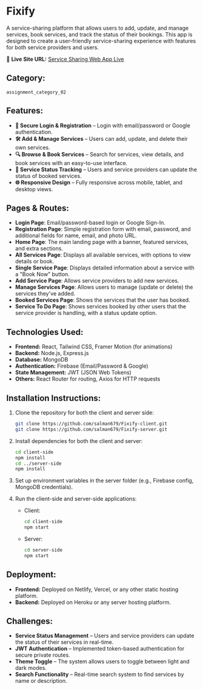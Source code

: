 # **Fixify**

A service-sharing platform that allows users to add, update, and manage services, book services, and track the status of their bookings. This app is designed to create a user-friendly service-sharing experience with features for both service providers and users.

🔗 **Live Site URL:** [Service Sharing Web App Live](your-live-url.com)

## **Category:**

`assignment_category_02`

## **Features:**

- **🔐 Secure Login & Registration** – Login with email/password or Google authentication.
- **🛠️ Add & Manage Services** – Users can add, update, and delete their own services.
- **🔍 Browse & Book Services** – Search for services, view details, and book services with an easy-to-use interface.
- **🔄 Service Status Tracking** – Users and service providers can update the status of booked services.
- **🌐 Responsive Design** – Fully responsive across mobile, tablet, and desktop views.

## **Pages & Routes:**

- **Login Page**: Email/password-based login or Google Sign-In.
- **Registration Page**: Simple registration form with email, password, and additional fields for name, email, and photo URL.
- **Home Page**: The main landing page with a banner, featured services, and extra sections.
- **All Services Page**: Displays all available services, with options to view details or book.
- **Single Service Page**: Displays detailed information about a service with a "Book Now" button.
- **Add Service Page**: Allows service providers to add new services.
- **Manage Services Page**: Allows users to manage (update or delete) the services they've added.
- **Booked Services Page**: Shows the services that the user has booked.
- **Service To Do Page**: Shows services booked by other users that the service provider is handling, with a status update option.

## **Technologies Used:**

- **Frontend:** React, Tailwind CSS, Framer Motion (for animations)
- **Backend:** Node.js, Express.js
- **Database:** MongoDB
- **Authentication:** Firebase (Email/Password & Google)
- **State Management:** JWT (JSON Web Tokens)
- **Others:** React Router for routing, Axios for HTTP requests

## **Installation Instructions:**

1. Clone the repository for both the client and server side:

   ```bash
   git clone https://github.com/salman679/Fixify-client.git
   git clone https://github.com/salman679/Fixify-server.git
   ```

2. Install dependencies for both the client and server:

   ```bash
   cd client-side
   npm install
   cd ../server-side
   npm install
   ```

3. Set up environment variables in the server folder (e.g., Firebase config, MongoDB credentials).

4. Run the client-side and server-side applications:
   - Client:
     ```bash
     cd client-side
     npm start
     ```
   - Server:
     ```bash
     cd server-side
     npm start
     ```

## **Deployment:**

- **Frontend:** Deployed on Netlify, Vercel, or any other static hosting platform.
- **Backend:** Deployed on Heroku or any server hosting platform.

## **Challenges:**

- **Service Status Management** – Users and service providers can update the status of their services in real-time.
- **JWT Authentication** – Implemented token-based authentication for secure private routes.
- **Theme Toggle** – The system allows users to toggle between light and dark modes.
- **Search Functionality** – Real-time search system to find services by name or description.
